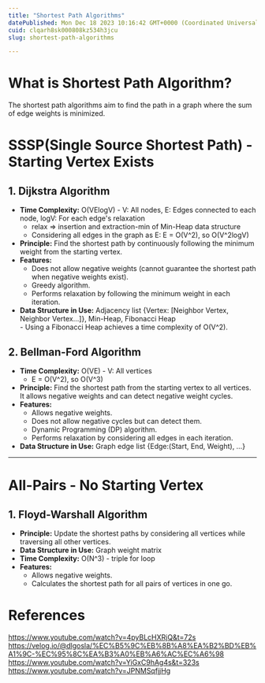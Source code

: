 ```yaml
---
title: "Shortest Path Algorithms"
datePublished: Mon Dec 18 2023 10:16:42 GMT+0000 (Coordinated Universal Time)
cuid: clqarh8sk000808kz534h3jcu
slug: shortest-path-algorithms

---
```


# What is Shortest Path Algorithm?

The shortest path algorithms aim to find the path in a graph where the sum of edge weights is minimized.

# SSSP(Single Source Shortest Path) - Starting Vertex Exists

## 1. Dijkstra Algorithm
- **Time Complexity:** O(VElogV) - V: All nodes, E: Edges connected to each node, logV: For each edge's relaxation
    - relax ⇒ insertion and extraction-min of Min-Heap data structure
    - Considering all edges in the graph as E: E = O(V^2), so O(V^2logV)
- **Principle:** Find the shortest path by continuously following the minimum weight from the starting vertex.
- **Features:**
    - Does not allow negative weights (cannot guarantee the shortest path when negative weights exist).
    - Greedy algorithm.
    - Performs relaxation by following the minimum weight in each iteration.
- **Data Structure in Use:** Adjacency list {Vertex: [Neighbor Vertex, Neighbor Vertex…]}, Min-Heap, Fibonacci Heap  
        - Using a Fibonacci Heap achieves a time complexity of O(V^2).

## 2. Bellman-Ford Algorithm
- **Time Complexity:** O(VE) - V: All vertices
    - E = O(V^2), so O(V^3)
- **Principle:** Find the shortest path from the starting vertex to all vertices. It allows negative weights and can detect negative weight cycles.
- **Features:**
    - Allows negative weights.
    - Does not allow negative cycles but can detect them.
    - Dynamic Programming (DP) algorithm.
    - Performs relaxation by considering all edges in each iteration.
- **Data Structure in Use:** Graph edge list {Edge:(Start, End, Weight), …}

---
# All-Pairs - No Starting Vertex

## 1. Floyd-Warshall Algorithm
- **Principle:** Update the shortest paths by considering all vertices while traversing all other vertices.
- **Data Structure in Use:** Graph weight matrix
- **Time Complexity:** O(N^3) -  triple for loop
- **Features:**
    - Allows negative weights.
    - Calculates the shortest path for all pairs of vertices in one go.





# References
https://www.youtube.com/watch?v=4pyBLcHXRjQ&t=72s
https://velog.io/@dlgosla/%EC%B5%9C%EB%8B%A8%EA%B2%BD%EB%A1%9C-%EC%95%8C%EA%B3%A0%EB%A6%AC%EC%A6%98
https://www.youtube.com/watch?v=YiGxC9hAg4s&t=323s
https://www.youtube.com/watch?v=JPNMSqfjjHg
